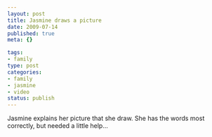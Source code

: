 ```yaml
--- 
layout: post
title: Jasmine draws a picture
date: 2009-07-14
published: true
meta: {}

tags: 
- family
type: post
categories: 
- family
- jasmine
- video
status: publish
---
```

Jasmine explains her picture that she draw.  She has the words most correctly, but needed a little help...
